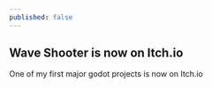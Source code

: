 ```yaml
---
published: false
---
```

## Wave Shooter is now on Itch.io

One of my first major godot projects is now on Itch.io
